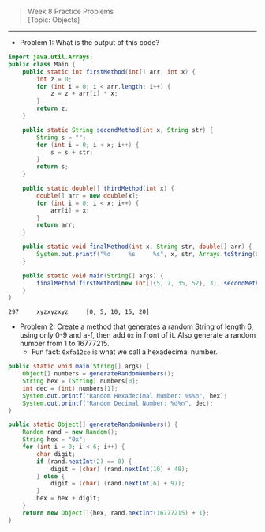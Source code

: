 > Week 8 Practice Problems<br>[Topic: Objects]

<hr>

- Problem 1: What is the output of this code?

```java
import java.util.Arrays;
public class Main {
    public static int firstMethod(int[] arr, int x) {
        int z = 0;
        for (int i = 0; i < arr.length; i++) {
            z = z + arr[i] * x;
        }
        return z;
    }

    public static String secondMethod(int x, String str) {
        String s = "";
        for (int i = 0; i < x; i++) {
            s = s + str;
        }
        return s;
    }

    public static double[] thirdMethod(int x) {
        double[] arr = new double[x];
        for (int i = 0; i < x; i++) {
            arr[i] = x;
        }
        return arr;
    }

    public static void finalMethod(int x, String str, double[] arr) {
        System.out.printf("%d     %s     %s", x, str, Arrays.toString(arr));
    }

    public static void main(String[] args) {
        finalMethod(firstMethod(new int[]{5, 7, 35, 52}, 3), secondMethod(3, "xyz"), thirdMethod(5));
    }
}
```
```
297     xyzxyzxyz     [0, 5, 10, 15, 20]
```

- Problem 2: Create a method that generates a random String of length 6, using only 0-9 and a-f, then add `0x` in front of it. Also generate a random number from 1 to 16777215.
    - Fun fact: `0xfa12ce` is what we call a hexadecimal number.

```java
public static void main(String[] args) {
    Object[] numbers = generateRandomNumbers();
    String hex = (String) numbers[0];
    int dec = (int) numbers[1];
    System.out.printf("Random Hexadecimal Number: %s%n", hex);
    System.out.printf("Random Decimal Number: %d%n", dec);
}
```
```java
public static Object[] generateRandomNumbers() {
    Random rand = new Random();
    String hex = "0x";
    for (int i = 0; i < 6; i++) {
        char digit;
        if (rand.nextInt(2) == 0) {
            digit = (char) (rand.nextInt(10) + 48);
        } else {
            digit = (char) (rand.nextInt(6) + 97);
        }
        hex = hex + digit;
    }
    return new Object[]{hex, rand.nextInt(16777215) + 1};
}
```